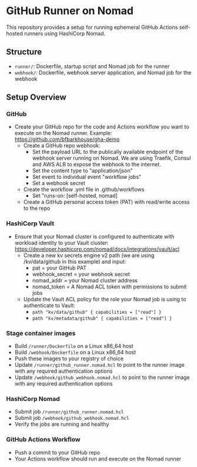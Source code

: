 # GitHub Runner on Nomad

This repository provides a setup for running ephemeral GitHub Actions self-hosted runners using HashiCorp Nomad.

## Structure

- `runner/`: Dockerfile, startup script and Nomad job for the runner
- `webhook/`: Dockerfile, webhook server application, and Nomad job for the webhook

## Setup Overview

### GitHub
- Create your GitHub repo for the code and Actions workflow you want to execute on the Nomad runner. Example: https://github.com/bfbarkhouse/gha-demo
    - Create a GitHub repo webhook:
        - Set the payload URL to the publically available endpoint of the webhook server running on Nomad. We are using Traefik, Consul and AWS ALB to expose the webhook to the internet.
        - Set the content type to "application/json"
        - Set event to individual event "workflow jobs"
        - Set a webhook secret
    - Create the workflow .yml file in .github/workflows
        - Set "runs-on: [self-hosted, nomad]
    - Create a GitHub personal access token (PAT) with read/write access to the repo

### HashiCorp Vault
- Ensure that your Nomad cluster is configured to authenticate with workload identity to your Vault cluster: https://developer.hashicorp.com/nomad/docs/integrations/vault/acl 
    - Create a new kv secrets engine v2 path (we are using /kv/data/github in this example) and input:
        - pat = your GitHub PAT
        - webhook_secret = your webhook secret
        - nomad_addr = your Nomad cluster address
        - nomad_token = A Nomad ACL token with permissions to submit jobs
    - Update the Vault ACL policy for the role your Nomad job is using to authenticate to Vault:
        - `path "kv/data/github" {
            capabilities = ["read"]
           }`
        - `path "kv/metadata/github" {
            capabilities = ["read"]
           }`

### Stage container images
- Build `/runner/Dockerfile` on a Linux x86_64 host
- Build `/webhook/Dockerfile` on a Linux x86_64 host
- Push these images to your registry of choice
- Update `/runner/github_runner.nomad.hcl` to point to the runner image with any required authentication options
- Update `/webhook/github_webhook.nomad.hcl` to point to the runner image with any required authentication options

### HashiCorp Nomad
- Submit job `/runner/github_runner.nomad.hcl`
- Submit job `/webhook/github_webhook.nomad.hcl`
- Verify the jobs are running and healthy

### GitHub Actions Workflow
- Push a commit to your GitHub repo
- Your Actions workflow should run and execute on the Nomad runner

